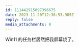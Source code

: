 ```yaml
---
id: 111442915097396675
date: 2023-11-20T12:38:53.985Z
reply: false
media_attachments: 0
---
```


Win11 的任务栏居然把我屏幕烧了。


